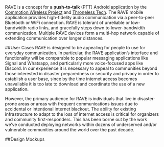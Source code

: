 RAVE is a concept for a **push-to-talk** (PTT) Android application by the [Commotion Wireless Project](https://commotionwireless.net) and [Throneless Tech](https://throneless.tech). The RAVE mobile application provides high-fidelity audio communication via a peer-to-peer Bluetooth or WiFi connection. RAVE is tolerant of unreliable or low-bandwidth radio links, and gracefully steps down to lower-bandwidth communication. Multiple RAVE devices form a multi-hop network capable of extending communication over longer distances.

##User Cases
RAVE is designed to be appealing for people to use for everyday communication. In particular, the RAVE application’s interface and functionality will be comparable to popular messaging applications like Signal and Whatsapp, and particularly more voice-focused apps like Discord. In our experience it is necessary to appeal to communities beyond those interested in disaster preparedness or security and privacy in order to establish a user base, since by the time internet access becomes unavailable it is too late to download and coordinate the use of a new application.

However, the primary audience for RAVE is individuals that live in disaster-prone areas or areas with frequent communications issues due to accidental or intentional internet blackout. The ability for existing infrastructure to adapt to the loss of internet access is critical for organizers and community first-responders. This has been borne out by the work we’ve conducted deploying networks within dozens of underserved and/or vulnerable communities around the world over the past decade.

##Design Mockups

